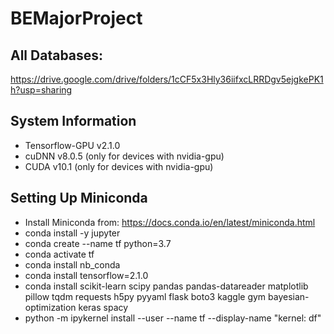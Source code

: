 # BEMajorProject

## All Databases:
https://drive.google.com/drive/folders/1cCF5x3Hly36iifxcLRRDgv5ejgkePK1h?usp=sharing

## System Information
- Tensorflow-GPU v2.1.0
- cuDNN v8.0.5 (only for devices with nvidia-gpu)
- CUDA v10.1 (only for devices with nvidia-gpu)

## Setting Up Miniconda
- Install Miniconda from: https://docs.conda.io/en/latest/miniconda.html
- conda install -y jupyter
- conda create --name tf python=3.7
- conda activate tf
- conda install nb_conda
- conda install tensorflow=2.1.0
- conda install scikit-learn scipy pandas pandas-datareader matplotlib pillow tqdm requests h5py pyyaml flask boto3 kaggle gym bayesian-optimization keras spacy
- python -m ipykernel install --user --name tf --display-name "kernel: df"

